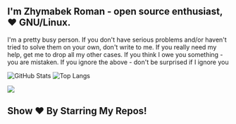 ## I'm Zhymabek Roman - open source enthusiast, ❤️ GNU/Linux. 

I'm a pretty busy person. If you don't have serious problems and/or haven't tried to solve them on your own, don't write to me. If you really need my help, get me to drop all my other cases. If you think I owe you something - you are mistaken. If you ignore the above - don't be surprised if I ignore you

![GitHub Stats](https://github-readme-stats.vercel.app/api?username=ZhymabekRoman)
![Top Langs](https://github-readme-stats.vercel.app/api/top-langs/?username=ZhymabekRoman)

![](https://komarev.com/ghpvc/?username=ZhymabekRoman&style=for-the-badge)
## Show ❤️ By Starring My Repos!

